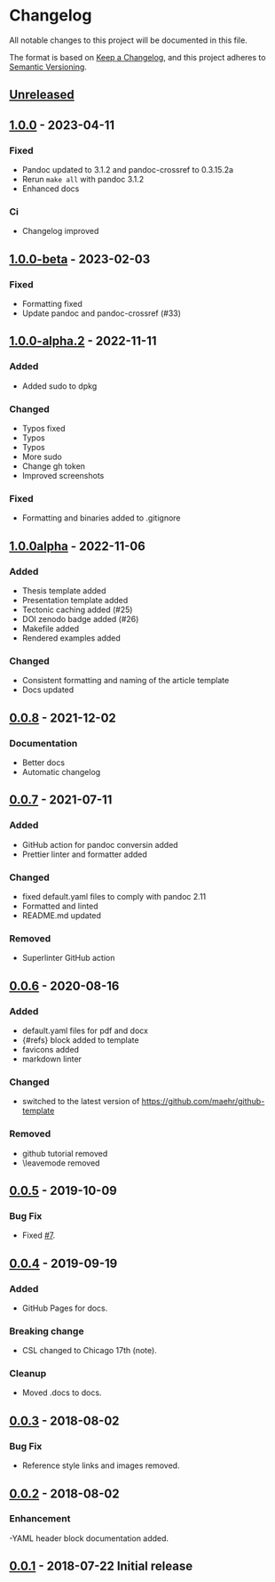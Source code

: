 # Changelog

All notable changes to this project will be documented in this file.

The format is based on [Keep a Changelog](https://keepachangelog.com/en/1.0.0/),
and this project adheres to [Semantic Versioning](https://semver.org/spec/v2.0.0.html).

## [Unreleased](https://github.com/maehr/academic-pandoc-template/compare/...HEAD)

## [1.0.0](https://github.com/maehr/academic-pandoc-template/tree/v1.0.0) - 2023-04-11

### Fixed

- Pandoc updated to 3.1.2 and pandoc-crossref to 0.3.15.2a
- Rerun `make all` with pandoc 3.1.2
- Enhanced docs

### Ci

- Changelog improved

## [1.0.0-beta](https://github.com/maehr/academic-pandoc-template/tree/v1.0.0-beta) - 2023-02-03

### Fixed

- Formatting fixed
- Update pandoc and pandoc-crossref (#33)

## [1.0.0-alpha.2](https://github.com/maehr/academic-pandoc-template/tree/v1.0.0-alpha.2) - 2022-11-11

### Added

- Added sudo to dpkg

### Changed

- Typos fixed
- Typos
- Typos
- More sudo
- Change gh token
- Improved screenshots

### Fixed

- Formatting and binaries added to .gitignore

## [1.0.0alpha](https://github.com/maehr/academic-pandoc-template/tree/v1.0.0-alpha) - 2022-11-06

### Added

- Thesis template added
- Presentation template added
- Tectonic caching added (#25)
- DOI zenodo badge added (#26)
- Makefile added
- Rendered examples added

### Changed

- Consistent formatting and naming of the article template
- Docs updated

## [0.0.8](https://github.com/maehr/academic-pandoc-template/tree/v0.0.8) - 2021-12-02

### Documentation

- Better docs
- Automatic changelog

## [0.0.7](https://github.com/maehr/academic-pandoc-template/tree/v0.0.7) - 2021-07-11

### Added

- GitHub action for pandoc conversin added
- Prettier linter and formatter added

### Changed

- fixed default.yaml files to comply with pandoc 2.11
- Formatted and linted
- README.md updated

### Removed

- Superlinter GitHub action

## [0.0.6](https://github.com/maehr/academic-pandoc-template/tree/v0.0.6) - 2020-08-16

### Added

- default.yaml files for pdf and docx
- {#refs} block added to template
- favicons added
- markdown linter

### Changed

- switched to the latest version of <https://github.com/maehr/github-template>

### Removed

- github tutorial removed
- \leavemode removed

## [0.0.5](https://github.com/maehr/academic-pandoc-template/tree/v0.0.5) - 2019-10-09

### Bug Fix

- Fixed [#7](https://github.com/maehr/academic-pandoc-template/issues/7).

## [0.0.4](https://github.com/maehr/academic-pandoc-template/tree/v0.0.4) - 2019-09-19

### Added

- GitHub Pages for docs.

### Breaking change

- CSL changed to Chicago 17th (note).

### Cleanup

- Moved .docs to docs.

## [0.0.3](https://github.com/maehr/academic-pandoc-template/tree/v0.0.3) - 2018-08-02

### Bug Fix

- Reference style links and images removed.

## [0.0.2](https://github.com/maehr/academic-pandoc-template/tree/v0.0.2) - 2018-08-02

### Enhancement

-YAML header block documentation added.

## [0.0.1](https://github.com/maehr/academic-pandoc-template/tree/v0.0.1) - 2018-07-22 Initial release
